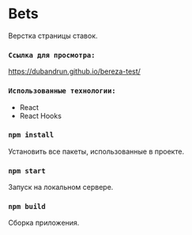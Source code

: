 # Bets
Верстка страницы ставок.

### `Ссылка для просмотра:`
https://dubandrun.github.io/bereza-test/

### `Использованные технологии:`
<ul>
<li>React</li>
<li>React Hooks</li>
</ul>

### `npm install`
<p>Установить все пакеты, использованные в проекте.</p>

### `npm start`
<p>Запуск на локальном сервере.</p>

### `npm build`
<p>Сборка приложения.</p>





